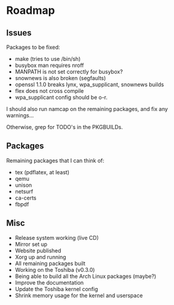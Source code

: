 # Roadmap #

## Issues ##

Packages to be fixed:
- make (tries to use /bin/sh)
- busybox man requires nroff
- MANPATH is not set correctly for busybox?
- snownews is also broken (segfaults)
- openssl 1.1.0 breaks lynx, wpa\_supplicant, snownews builds
- flex does not cross compile
- wpa\_supplicant config should be o-r.

I should also run namcap on the remaining packages, and fix any warnings...

Otherwise, grep for TODO's in the PKGBUILDs.


## Packages ##

Remaining packages that I can think of:

- tex (pdflatex, at least)
- qemu
- unison
- netsurf
- ca-certs
- fbpdf


## Misc ##

- Release system working (live CD)
- Mirror set up
- Website published
- Xorg up and running
- All remaining packages built
- Working on the Toshiba (v0.3.0)
- Being able to build all the Arch Linux packages (maybe?)
- Improve the documentation
- Update the Toshiba kernel config
- Shrink memory usage for the kernel and userspace

